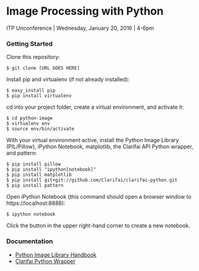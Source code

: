 # Image Processing with Python

ITP Unconference | Wednesday, January 20, 2016 | 4-6pm

### Getting Started

Clone this repository:

    $ git clone [URL GOES HERE]

Install pip and virtualenv (if not already installed):

    $ easy_install pip
    $ pip install virtualenv

cd into your project folder, create a virtual environment, and activate it:

    $ cd python-image
    $ virtualenv env
    $ source env/bin/activate

With your virtual environment active, install the Python Image Library (PIL/Pillow), iPython Notebook, matplotlib, the Clarifai API Python wrapper, and pattern:

    $ pip install pillow
    $ pip install "ipython[notebook]"
    $ pip install matplotlib
    $ pip install git+git://github.com/Clarifai/clarifai-python.git
    $ pip install pattern

Open iPython Notebook (this command should open a browser window to https://localhost:8888):

    $ ipython notebook

Click the button in the upper right-hand corner to create a new notebook.

### Documentation

* [Python Image Library Handbook](http://effbot.org/imagingbook/pil-index.htm)
* [Clarifai Python Wrapper](https://github.com/Clarifai/clarifai-python)









